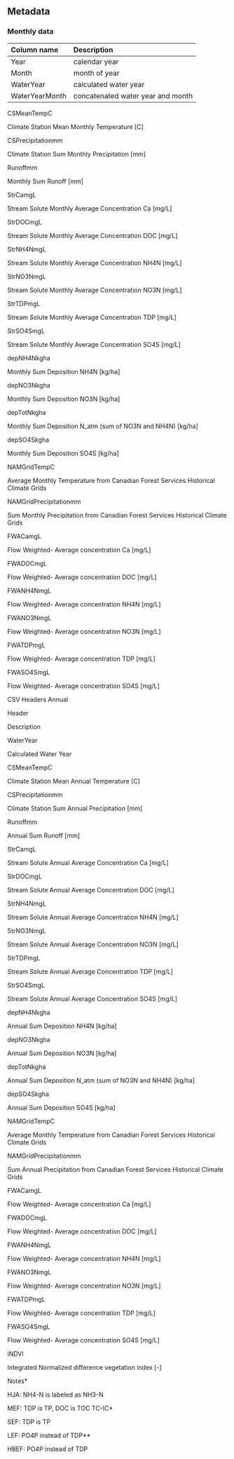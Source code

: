 ## Metadata

### Monthly data

| Column name | Description |
|:------------|:--------------|
| Year | calendar year |
| Month | month of year |
| WaterYear | calculated water year |
| WaterYearMonth | concatenated water year and month |

CSMeanTempC 

Climate Station Mean Monthly Temperature [C] 

CSPrecipitationmm 

Climate Station Sum Monthly Precipitation [mm] 

Runoffmm 

Monthly Sum Runoff [mm] 

StrCamgL 

Stream Solute Monthly Average Concentration Ca [mg/L] 

StrDOCmgL 

Stream Solute Monthly Average Concentration DOC [mg/L] 

StrNH4NmgL 

Stream Solute Monthly Average Concentration NH4N [mg/L] 

StrNO3NmgL 

Stream Solute Monthly Average Concentration NO3N [mg/L] 

StrTDPmgL 

Stream Solute Monthly Average Concentration TDP [mg/L] 

StrSO4SmgL 

Stream Solute Monthly Average Concentration SO4S [mg/L] 

depNH4Nkgha 

Monthly Sum Deposition NH4N [kg/ha] 

depNO3Nkgha 

Monthly Sum Deposition NO3N [kg/ha] 

depTotNkgha 

Monthly Sum Deposition N_atm (sum of NO3N and NH4N) [kg/ha] 

depSO4Skgha 

Monthly Sum Deposition SO4S [kg/ha] 

NAMGridTempC 

Average Monthly Temperature from Canadian Forest Services Historical Climate Grids  

NAMGridPrecipitationmm 

Sum Monthly Precipitation from Canadian Forest Services Historical Climate Grids 

FWACamgL 

Flow Weighted- Average concentration Ca [mg/L] 

FWADOCmgL 

Flow Weighted- Average concentration DOC [mg/L] 

FWANH4NmgL 

Flow Weighted- Average concentration NH4N [mg/L] 

FWANO3NmgL 

Flow Weighted- Average concentration NO3N [mg/L] 

FWATDPmgL 

Flow Weighted- Average concentration TDP [mg/L] 

FWASO4SmgL 

Flow Weighted- Average concentration SO4S [mg/L] 

 

CSV Headers Annual 

Header  

Description  

WaterYear 

Calculated Water Year 

CSMeanTempC 

Climate Station Mean Annual Temperature [C] 

CSPrecipitationmm 

Climate Station Sum Annual Precipitation [mm] 

Runoffmm 

Annual Sum Runoff [mm] 

StrCamgL 

Stream Solute Annual Average Concentration Ca [mg/L] 

StrDOCmgL 

Stream Solute Annual Average Concentration DOC [mg/L] 

StrNH4NmgL 

Stream Solute Annual Average Concentration NH4N [mg/L] 

StrNO3NmgL 

Stream Solute Annual Average Concentration NO3N [mg/L] 

StrTDPmgL 

Stream Solute Annual Average Concentration TDP [mg/L] 

StrSO4SmgL 

Stream Solute Annual Average Concentration SO4S [mg/L] 

depNH4Nkgha 

Annual Sum Deposition NH4N [kg/ha] 

depNO3Nkgha 

Annual Sum Deposition NO3N [kg/ha] 

depTotNkgha 

Annual Sum Deposition N_atm (sum of NO3N and NH4N) [kg/ha] 

depSO4Skgha 

Annual Sum Deposition SO4S [kg/ha] 

NAMGridTempC 

Average Monthly Temperature from Canadian Forest Services Historical Climate Grids  

NAMGridPrecipitationmm 

Sum Annual Precipitation from Canadian Forest Services Historical Climate Grids 

FWACamgL 

Flow Weighted- Average concentration Ca [mg/L] 

FWADOCmgL 

Flow Weighted- Average concentration DOC [mg/L] 

FWANH4NmgL 

Flow Weighted- Average concentration NH4N [mg/L] 

FWANO3NmgL 

Flow Weighted- Average concentration NO3N [mg/L] 

FWATDPmgL 

Flow Weighted- Average concentration TDP [mg/L] 

FWASO4SmgL 

Flow Weighted- Average concentration SO4S [mg/L] 

iNDVI 

Integrated Normalized difference vegetation index [-] 

 

Notes*  

HJA: NH4-N is labeled as NH3-N  

MEF: TDP is TP, DOC is TOC TC-IC* 

SEF: TDP is TP 

LEF: PO4P instead of TDP** 

HBEF: PO4P instead of TDP 
